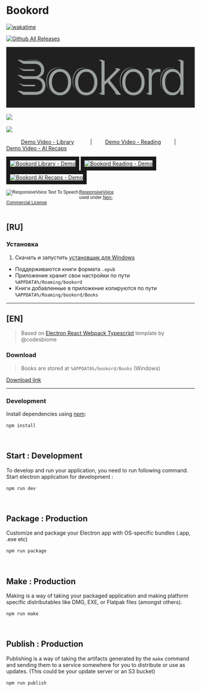 # Bookord

[![wakatime](https://wakatime.com/badge/github/LiprikON2/Bookord.svg)](https://wakatime.com/badge/github/LiprikON2/Bookord)

[![Github All Releases](https://img.shields.io/github/downloads/liprikon2/bookord/total.svg)]()



![](assets/icons/brand/bookord-logo.svg)

![](https://i.imgur.com/I25O50n.png)

![](https://i.imgur.com/k8MDUEz.png)


&nbsp;&nbsp;&nbsp;&nbsp;&nbsp;&nbsp;&nbsp;&nbsp;&nbsp; [Demo Video - Library](https://www.youtube.com/watch?v=i9kWWFO5MVY) &nbsp;&nbsp;&nbsp;&nbsp;&nbsp;&nbsp;&nbsp;&nbsp;&nbsp; | &nbsp;&nbsp;&nbsp;&nbsp;&nbsp;&nbsp;&nbsp; [Demo Video - Reading](https://www.youtube.com/watch?v=95-NBEa5OIw) &nbsp;&nbsp;&nbsp;&nbsp;&nbsp;&nbsp;&nbsp; | &nbsp;&nbsp;&nbsp;&nbsp;&nbsp;&nbsp;&nbsp;&nbsp;&nbsp; [Demo Video - AI Recaps](https://www.youtube.com/watch?v=i9kWWFO5MVY)

<a href="http://www.youtube.com/watch?feature=player_embedded&v=lXqP77dod8o
" target="_blank"><img src="http://img.youtube.com/vi/lXqP77dod8o/0.jpg" 
alt="Bookord Library - Demo" width="240" height="180" border="10" /></a>
<a href="http://www.youtube.com/watch?feature=player_embedded&v=95-NBEa5OIw
" target="_blank"><img src="http://img.youtube.com/vi/95-NBEa5OIw/0.jpg" 
alt="Bookord Reading - Demo" width="240" height="180" border="10" /></a>
<a href="http://www.youtube.com/watch?feature=player_embedded&v=i9kWWFO5MVY
" target="_blank"><img src="http://img.youtube.com/vi/i9kWWFO5MVY/0.jpg" 
alt="Bookord AI Recaps - Demo" width="240" height="180" border="10" /></a>


<div style="width:300px;vertical-align:top;font-family: Arial;font-size:9pt;line-height: normal">
<a rel="license" href="//responsivevoice.org/"><img title="ResponsiveVoice Text To Speech" src="https://responsivevoice.org/wp-content/uploads/2014/08/120x31.png" style="float:left;padding-right:2px" /></a><span xmlns:dct="https://purl.org/dc/terms/" property="dct:title"><a href="//responsivevoice.org/" target="_blank" title="ResponsiveVoice Text To Speech">ResponsiveVoice</a></span> used under <a rel="license" href="https://creativecommons.org/licenses/by-nc-nd/4.0/" title="Creative Commons Attribution-NonCommercial-NoDerivatives 4.0 International License">Non-Commercial License</a></div>
<div style="clear:both;">&nbsp;</div>



## [RU] 

### Установка

1. Скачать и запустить [установщик для Windows](https://github.com/LiprikON2/bookord/releases/latest)

- Поддерживаются книги формата `.epub`
- Приложение хранит свои настройки по пути `%APPDATA%/Roaming/bookord`
- Книги добавленные в приложение копируются по пути `%APPDATA%/Roaming/bookord/Books`


___ 

## [EN]
> Based on [Electron React Webpack Typescript](https://github.com/codesbiome/electron-react-webpack-typescript-2024) template by @codesbiome


### Download
> Books are stored at `%APPDATA%/bookord/Books` (Windows)

[Download link](https://github.com/LiprikON2/bookord/releases/latest)


___



### Development


Install dependencies using [npm](https://www.npmjs.com/):

```bash
npm install
```

<br />

## Start : Development

To develop and run your application, you need to run following command.
<br />
Start electron application for development :

```bash
npm run dev
```

<br />



## Package : Production

Customize and package your Electron app with OS-specific bundles (.app, .exe etc)

```bash
npm run package
```

<br />

## Make : Production

Making is a way of taking your packaged application and making platform specific distributables like DMG, EXE, or Flatpak files (amongst others).

```bash
npm run make
```

<br />

## Publish : Production

Publishing is a way of taking the artifacts generated by the `make` command and sending them to a service somewhere for you to distribute or use as updates. (This could be your update server or an S3 bucket)

```bash
npm run publish
```

<br />

